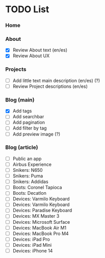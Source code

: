 # TODO List

### Home

### About

- [x] Review About text (en/es)
- [x] Review About UX

### Projects

- [ ] Add little text main description (en/es) (?)
- [ ] Review Project descriptions (en/es)

### Blog (main)

- [x] Add tags
- [ ] Add searchbar
- [ ] Add pagination
- [ ] Add filter by tag
- [ ] Add preview image (?)

### Blog (article)

- [ ] Public an app
- [ ] Airbus Experience
- [ ] Snikers: N650
- [ ] Snikers: Puma
- [ ] Snikers: Addidas
- [ ] Boots: Coronel Tapioca
- [ ] Boots: Decatlon
- [ ] Devices: Varmilo Keyboard
- [ ] Devices: Varmilo Keyboard
- [ ] Devices: Paradise Keyboard
- [ ] Devices: MX Master 3
- [ ] Devices: Microsoft Surface
- [ ] Devices: MacBook Air M1
- [ ] Devices: MacBook Pro M4
- [ ] Devices: iPad Pro
- [ ] Devices: iPad Mini
- [ ] Devices: iPhone 14
